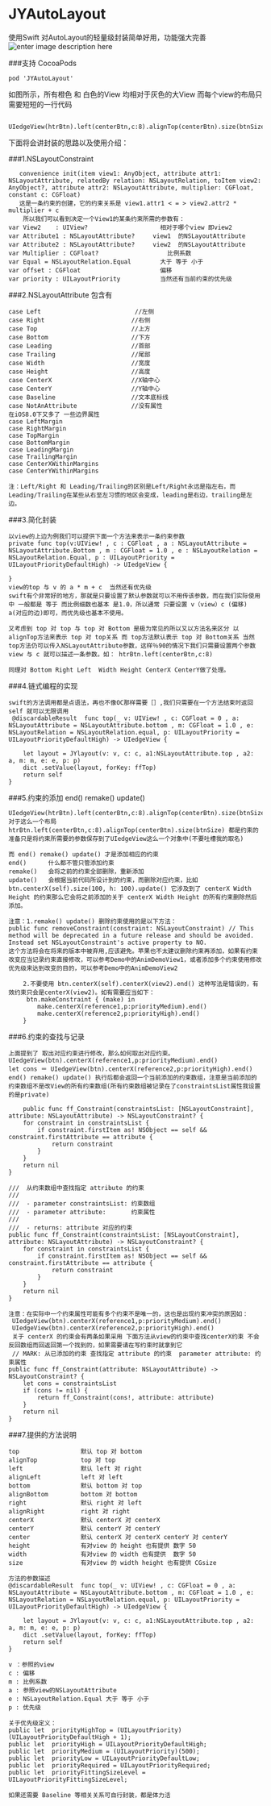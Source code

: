 # JYAutoLayout
使用Swift 对AutoLayout的轻量级封装简单好用，功能强大完善 
![enter image description here](http://images2015.cnblogs.com/blog/737816/201612/737816-20161213104937589-48017836.png)

###支持 CocoaPods
	
	pod 'JYAutoLayout'

如图所示，所有橙色 和 白色的View 均相对于灰色的大View 而每个view的布局只需要短短的一行代码
    
       UIedgeView(htrBtn).left(centerBtn,c:8).alignTop(centerBtn).size(btnSize).end()
       

下面将会讲封装的思路以及使用介绍：

###1.NSLayoutConstraint

       convenience init(item view1: AnyObject, attribute attr1: NSLayoutAttribute, relatedBy relation: NSLayoutRelation, toItem view2: AnyObject?, attribute attr2: NSLayoutAttribute, multiplier: CGFloat, constant c: CGFloat)
       这是一条约束的创建，它的约束关系是 view1.attr1 < = > view2.attr2 * multiplier + c
       	所以我们可以看到决定一个View1的某条约束所需的参数有：
    var View2    : UIView?                    相对于哪个view 即view2
    var Attribute1 : NSLayoutAttribute?	    view1  的NSLayoutAttribute
    var Attribute2 : NSLayoutAttribute?		view2  的NSLayoutAttribute
    var Multiplier : CGFloat?					比例系数
    var Equal = NSLayoutRelation.Equal        大于 等于 小于
    var offset : CGFloat                      偏移 
    var priority : UILayoutPriority           当然还有当前约束的优先级
  
  
	
###2.NSLayoutAttribute 包含有		

    case Left                     	   //左侧
	case Right                        //右侧
	case Top                          //上方
	case Bottom                       //下方
	case Leading                      //首部
	case Trailing                     //尾部
	case Width                        //宽度
	case Height                       //高度
	case CenterX                      //X轴中心
	case CenterY                      //Y轴中心
	case Baseline                     //文本底标线
	case NotAnAttribute               //没有属性
	在iOS8.0下又多了 一些边界属性
    case LeftMargin
    case RightMargin
    case TopMargin
    case BottomMargin
    case LeadingMargin
    case TrailingMargin
    case CenterXWithinMargins
    case CenterYWithinMargins
    
    注：Left/Right 和 Leading/Trailing的区别是Left/Right永远是指左右，而Leading/Trailing在某些从右至左习惯的地区会变成，leading是右边，trailing是左边。
    
###3.简化封装
	
	以view的上边为例我们可以提供下面一个方法来表示一条约束参数
	private func top(v:UIView! , c : CGFloat , a : NSLayoutAttribute = NSLayoutAttribute.Bottom , m : CGFloat = 1.0 , e : NSLayoutRelation = NSLayoutRelation.Equal, p : UILayoutPriority = UILayoutPriorityDefaultHigh) -> UIedgeView {
       
    }
    view的top 与 v 的 a * m + c  当然还有优先级
    swift有个非常好的地方，那就是只要设置了默认参数就可以不用传该参数，而在我们实际使用中 一般都是 等于 而比例细数也基本 是1.0，所以通常 只要设置 v（view）c (偏移) a(对应的边)即可，而优先级也基本不使用。
    
    又考虑到 top 对 top 与 top 对 Bottom 是极为常见的所以又以方法名来区分 以 alignTop方法来表示 top 对 top关系 而 top方法默认表示 top 对 Bottom关系 当然top方法仍可以传入NSLayoutAttribute参数，这样％90的情况下我们只需要设置两个参数 view 与 c 就可以描述一条参数。如： htrBtn.left(centerBtn,c:8)
   
    同理对 Bottom Right Left  Width Height CenterX CenterY做了处理。
    
###4.链式编程的实现

	swift的方法调用都是点语法，再也不像OC那样需要［］,我们只需要在一个方法结束时返回self 就可以无限调用 
	 @discardableResult  func top(_ v: UIView! , c: CGFloat = 0 , a: NSLayoutAttribute = NSLayoutAttribute.bottom , m: CGFloat = 1.0 , e: NSLayoutRelation = NSLayoutRelation.equal, p: UILayoutPriority = UILayoutPriorityDefaultHigh) -> UIedgeView {
        
        let layout = JYlayout(v: v, c: c, a1:NSLayoutAttribute.top , a2: a, m: m, e: e, p: p)
        dict .setValue(layout, forKey: ffTop)
        return self
    }
    
###5.约束的添加 end() remake() update()

	UIedgeView(htrBtn).left(centerBtn,c:8).alignTop(centerBtn).size(btnSize).end()
	对于这么一个布局 htrBtn.left(centerBtn,c:8).alignTop(centerBtn).size(btnSize) 都是约束的准备只是将约束所需要的参数保存到了UIedgeView这么一个对象中(不要吐槽我的取名)
	
    而 end() remake() update() 才是添加相应的约束
    end()      什么都不管只管添加约束
    remake()   会将之前的约束全部删除，重新添加
    update()   会根据当前代码所设计到的约束，而删除对应约束，比如 btn.centerX(self).size(100, h: 100).update() 它涉及到了 centerX Width Height 的约束那么它会将之前添加的关于 centerX Width Height 的所有约束删除然后添加。
    
    注意：1.remake() update() 删除约束使用的是以下方法：
    public func removeConstraint(constraint: NSLayoutConstraint) // This method will be deprecated in a future release and should be avoided.  Instead set NSLayoutConstraint's active property to NO.
    这个方法将会在将来的版本中被弃用,应该避免。苹果也不太建议删除约束再添加，如果有约束改变应当记录约束直接修改，可以参考Demo中的AnimDemoView1，或者添加多个约束使用修改优先级来达到改变的目的，可以参考Demo中的AnimDemoView2
    	
    	2.不要使用 btn.centerX(self).centerX(view2).end() 这种写法是错误的，有效约束只会是centerX(view2)。如有需要应当如下：
    	 btn.makeConstraint { (make) in
            make.centerX(reference1,p:priorityMedium).end()
            make.centerX(reference2,p:priorityHigh).end()
        }
    
    
###6.约束的查找与记录
	
	上面提到了 取出对应约束进行修改，那么如何取出对应约束。
	UIedgeView(btn).centerX(reference1,p:priorityMedium).end()
    let cons ＝ UIedgeView(btn).centerX(reference2,p:priorityHigh).end()
    end() remake() update() 执行后都会返回一个当前添加的约束数组，注意是当前添加的约束数组不是改View的所有约束数组(所有约束数组被记录在了constraintsList属性我设置的是private)
    
        public func ff_Constraint(constraintsList: [NSLayoutConstraint], attribute: NSLayoutAttribute) -> NSLayoutConstraint? {
        for constraint in constraintsList {
            if constraint.firstItem as! NSObject == self && constraint.firstAttribute == attribute {
                return constraint
            }
        }
        return nil
    }
    
    ///  从约束数组中查找指定 attribute 的约束
    ///
    ///  - parameter constraintsList: 约束数组
    ///  - parameter attribute:       约束属性
    ///
    ///  - returns: attribute 对应的约束
    public func ff_Constraint(constraintsList: [NSLayoutConstraint], attribute: NSLayoutAttribute) -> NSLayoutConstraint? {
        for constraint in constraintsList {
            if constraint.firstItem as! NSObject == self && constraint.firstAttribute == attribute {
                return constraint
            }
        }
        return nil
    }
    
    注意：在实际中一个约束属性可能有多个约束不是唯一的，这也是出现约束冲突的原因如：
     UIedgeView(btn).centerX(reference1,p:priorityMedium).end()
     UIedgeView(btn).centerX(reference2,p:priorityHigh).end()
     关于 centerX 的约束会有两条如果采用 下面方法从view的约束中查找centerX约束 不会反回数组而回返回第一个找到的，如果需要请在写约束时就拿到它
     // MARK: 从已添加的约束 查找指定 attribute 的约束  parameter attribute: 约束属性
    public func ff_Constraint(attribute: NSLayoutAttribute) -> NSLayoutConstraint? {
        let cons = constraintsList
        if (cons != nil) {
            return ff_Constraint(cons!, attribute: attribute)
        }
        return nil
    }
    
    
###7.提供的方法说明

	top         		默认 top 对 bottom
	alignTop    	    top 对 top
	left				默认 left 对 right
    alignLeft			left 对 left
    bottom				默认 bottom 对 top
	alignBottom		    bottom 对 bottom
	right				默认 right 对 left
	alignRight			right 对 right
	centerX				默认 centerX 对 centerX	
	centerY				默认 centerY 对 centerY	
	center				默认 centerX 对 centerX centerY 对 centerY
	height				有对view 的 height 也有提供 数字 50
	width				有对view 的 width 也有提供  数字 50
	size				有对view 的 width height 也有提供 CGsize
	
	方法的参数描述
	@discardableResult  func top(_ v: UIView! , c: CGFloat = 0 , a: NSLayoutAttribute = NSLayoutAttribute.bottom , m: CGFloat = 1.0 , e: NSLayoutRelation = NSLayoutRelation.equal, p: UILayoutPriority = UILayoutPriorityDefaultHigh) -> UIedgeView {
        
        let layout = JYlayout(v: v, c: c, a1:NSLayoutAttribute.top , a2: a, m: m, e: e, p: p)
        dict .setValue(layout, forKey: ffTop)
        return self
    }
    
    v ：参照的view
    c : 偏移
    m : 比例系数
    a : 参照view的NSLayoutAttribute
    e : NSLayoutRelation.Equal 大于 等于 小于
    p : 优先级
    
    关于优先级定义：
    public let  priorityHighTop = (UILayoutPriority)(UILayoutPriorityDefaultHigh + 1); 
	public let  priorityHigh = UILayoutPriorityDefaultHigh;
	public let  priorityMedium = (UILayoutPriority)(500);
	public let  priorityLow = UILayoutPriorityDefaultLow;
	public let  priorityRequired = UILayoutPriorityRequired;
	public let  priorityFittingSizeLevel = UILayoutPriorityFittingSizeLevel;
	
	如果还需要 Baseline 等相关关系可自行封装，都是体力活
 
